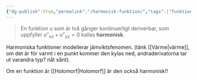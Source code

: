 ```yaml
---
{"dg-publish":true,"permalink":"/harmonisk-funktion/","tags":["funktionsteori"]}
---
```



> En funktion u som är två gånger kontinuerligt deriverbar, som uppfyller $u''_{xx}+u''_{yy}=0$ kallas **harmonisk**. 

Harmoniska funktioner modellerar jämviktsfenomen. (tänk [[Värme\|värme]], om det är för varmt i en punkt kommer den kylas ned, andraderivatorna tar ut varandra typ? nåt sånt).

Om en funktion är [[Holomorf\|Holomorf]] är den också harmonisk!!
